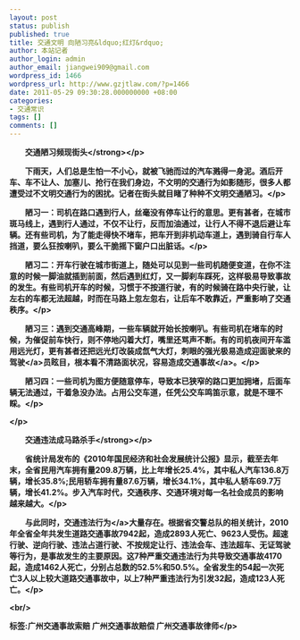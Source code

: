 ```yaml
---
layout: post
status: publish
published: true
title: 交通文明 向陋习亮&ldquo;红灯&rdquo;
author: 本站记者
author_login: admin
author_email: jiangwei909@gmail.com
wordpress_id: 1466
wordpress_url: http://www.gzjtlaw.com/?p=1466
date: 2011-05-29 09:30:28.000000000 +08:00
categories:
- 交通常识
tags: []
comments: []
---
```

<p><p><strong>　　交通陋习频现街头<&#47;strong><&#47;p><p>　　下雨天，人们总是生怕一不小心，就被飞驰而过的汽车溅得一身泥。酒后开车、车不让人、加塞儿、抢行在我们身边，不文明的交通行为如影随形，很多人都遭受过不文明交通行为的困扰。记者在街头就目睹了种种不文明交通陋习。<&#47;p><p>　　陋习一：司机在路口遇到行人，丝毫没有停车让行的意思。更有甚者，在城市斑马线上，遇到行人通过，不仅不让行，反而加油通过，让行人不得不退后避让车辆。还有些司机，为了能走得快不堵车，把车开到非机动车道上，遇到骑自行车人挡道，要么狂按喇叭，要么干脆摇下窗户口出脏话。<&#47;p><p>　　陋习二：开车行驶在城市街道上，随处可以见到一些司机随便变道，在你不注意的时候一脚油就插到前面，然后遇到红灯，又一脚刹车踩死，这样极易导致事故的发生。有些司机开车的时候，习惯于不按道行驶，有的时候骑在路中央行驶，让左右的车都无法超越，时而在马路上忽左忽右，让后车不敢靠近，严重影响了交通秩序。<&#47;p><p>　　陋习三：遇到交通高峰期，一些车辆就开始长按喇叭。有些司机在堵车的时候，为催促前车快行，则不停地闪着大灯，嘴里还骂声不断。有的司机夜间开车滥用远光灯，更有甚者还把远光灯改装成氙气大灯，刺眼的强光极易造成迎面驶来的<a>驾驶<&#47;a>员眩目，根本看不清路面状况，容易造成<a>交通事故<&#47;a>。<&#47;p><p>　　陋习四：一些司机为图方便随意停车，导致本已狭窄的路口更加拥堵，后面车辆无法通过，干着急没办法。占用公交车道，任凭公交车鸣笛示意，就是不理不睬。<&#47;p><p><&#47;p><p><strong>　　交通违法成马路杀手<&#47;strong><&#47;p><p>　　省统计局发布的《2010年国民经济和社会发展统计公报》显示，截至去年末，全省民用汽车拥有量209.8万辆，比上年增长25.4%，其中私人汽车136.8万辆，增长35.8%;民用轿车拥有量87.6万辆，增长34.1%，其中私人轿车69.7万辆，增长41.2%。步入汽车时代，交通秩序、交通环境对每一名社会成员的影响越来越大。<&#47;p><p>　　与此同时，交通<a>违法行为<&#47;a>大量存在。根据省交警总队的相关统计，2010年全省全年共发生道路交通事故7942起，造成2893人死亡、9623人受伤。超速行驶、逆向行驶、违法占道行驶、不按规定让行、违法会车、违法超车、无证驾驶等行为，是事故发生的主要原因。这7种严重交通违法行为共导致交通事故4170起，造成1462人死亡，分别占总数的52.5%和50.5%。全省发生的54起一次死亡3人以上较大道路交通事故中，以上7种严重违法行为引发32起，造成123人死亡。<&#47;p><br&#47;><p>标签:广州交通事故索赔 广州交通事故赔偿 广州交通事故律师<&#47;p>
